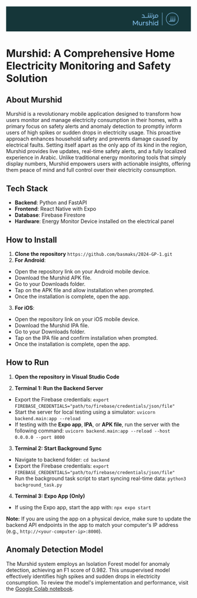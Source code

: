 ![Murshid App](banner.png)
# Murshid: A Comprehensive Home Electricity Monitoring and Safety Solution

## About Murshid

Murshid is a revolutionary mobile application designed to transform how users monitor and manage electricity consumption in their homes, with a primary focus on safety alerts and anomaly detection to promptly inform users of high spikes or sudden drops in electricity usage. This proactive approach enhances household safety and prevents damage caused by electrical faults. Setting itself apart as the only app of its kind in the region, Murshid provides live updates, real-time safety alerts, and a fully localized experience in Arabic. Unlike traditional energy monitoring tools that simply display numbers, Murshid empowers users with actionable insights, offering them peace of mind and full control over their electricity consumption.

## Tech Stack 

- **Backend**: Python and FastAPI
- **Frontend**: React Native with Expo
- **Database**: Firebase Firestore
- **Hardware**: Energy Monitor Device installed on the electrical panel

## How to Install

1. **Clone the repository** `https://github.com/basmaks/2024-GP-1.git`
2. **For Android**: 
-   Open the repository link on your Android mobile device.
-   Download the Murshid APK file.
-   Go to your Downloads folder.
-   Tap on the APK file and allow installation when prompted.
-   Once the installation is complete, open the app.
3. **For iOS**: 
-   Open the repository link on your iOS mobile device.
-   Download the Murshid IPA file.
-   Go to your Downloads folder.
-   Tap on the IPA file and confirm installation when prompted.
-   Once the installation is complete, open the app.

## How to Run 

1. **Open the repository in Visual Studio Code** 

2. **Terminal 1: Run the Backend Server**
- Export the Firebase credentials: `export FIREBASE_CREDENTIALS="path/to/firebase/credentials/json/file"`
- Start the server for local testing using a simulator: `uvicorn backend.main:app --reload`
- If testing with the **Expo app**, **IPA**, or **APK file**, run the server with the following command: `uvicorn backend.main:app --reload --host 0.0.0.0 --port 8000`

3. **Terminal 2: Start Background Sync**
- Navigate to backend folder: `cd backend`
- Export the Firebase credentials: `export FIREBASE_CREDENTIALS="path/to/firebase/credentials/json/file"`
- Run the background task script to start syncing real-time data: `python3 background_task.py`

4. **Terminal 3: Expo App (Only)**
- If using the Expo app, start the app with: `npx expo start`


**Note:** If you are using the app on a physical device, make sure to update the backend API endpoints in the app to match your computer's IP address (e.g., `http://<your-computer-ip>:8000`). 

## Anomaly Detection Model

The Murshid system employs an Isolation Forest model for anomaly detection, achieving an F1 score of 0.982. This unsupervised model effectively identifies high spikes and sudden drops in electricity consumption. To review the model's implementation and performance, visit the [Google Colab notebook](https://colab.research.google.com/drive/1z7yoQ8q5YFUIOsd1jvU6-UKr5BBlhWe4?usp=sharing).

